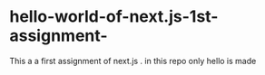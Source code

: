 # hello-world-of-next.js-1st-assignment-
This a a first assignment of next.js . in this repo only hello is made
